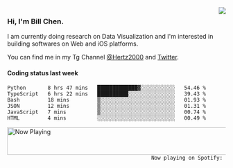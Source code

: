 <img  align="right" src="https://github-readme-stats.vercel.app/api?username=BillChen2k&show_icons=false&count_private=true&hide_title=true">

### Hi, I'm Bill Chen.

I am currently doing research on Data Visualization and I'm interested in building softwares on Web and iOS platforms.

You can find me in my Tg Channel [@Hertz2000](https://t.me/Hertz2000) and [Twitter](https://twitter.com/billchen2k).

#### Coding status last week

<!--START_SECTION:waka-->

```text
Python       8 hrs 47 mins   █████████████▓░░░░░░░░░░░   54.46 %
TypeScript   6 hrs 22 mins   ██████████░░░░░░░░░░░░░░░   39.43 %
Bash         18 mins         ▒░░░░░░░░░░░░░░░░░░░░░░░░   01.93 %
JSON         12 mins         ▒░░░░░░░░░░░░░░░░░░░░░░░░   01.31 %
JavaScript   7 mins          ▒░░░░░░░░░░░░░░░░░░░░░░░░   00.74 %
HTML         4 mins          ░░░░░░░░░░░░░░░░░░░░░░░░░   00.49 %
```

<!--END_SECTION:waka-->


<div>
<a href="https://spotify-now-playing.billchen2k.vercel.app/now-playing?open">
   <img align="right" src="https://spotify-now-playing.billchen2k.vercel.app/now-playing" width="540" height="64" alt="Now Playing">
</a>
</div>

<div>
<p align="right"><code>Now playing on Spotify: </code></p>
</div>

<!--
**BillChen2K/BillChen2K** is a ✨ _special_ ✨ repository because its `README.md` (this file) appears on your GitHub profile.

Here are some ideas to get you started:

- 🔭 I’m currently working on ...
- 🌱 I’m currently learning ...
- 👯 I’m looking to collaborate on ...
- 🤔 I’m looking for help with ...
- 💬 Ask me about ...
- 📫 How to reach me: ...
- 😄 Pronouns: ...
- ⚡ Fun fact: ...
-->
